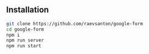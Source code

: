 ## Installation

 ```bash
 git clone https://github.com/raevsanton/google-form
 cd google-form
 npm i
 npm run server
 npm run start
 ```
